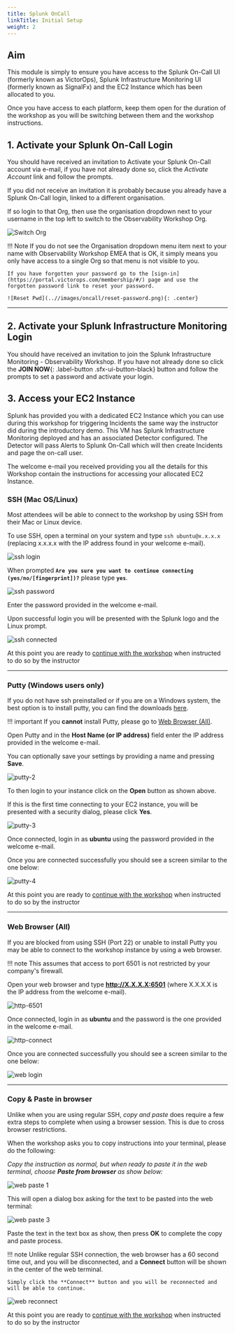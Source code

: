 ```yaml
---
title: Splunk OnCall
linkTitle: Initial Setup
weight: 2
---
```


## Aim

This module is simply to ensure you have access to the Splunk On-Call UI (formerly known as VictorOps), Splunk Infrastructure Monitoring UI (formerly known as SignalFx) and the EC2 Instance which has been allocated to you.

Once you have access to each platform, keep them open for the duration of the workshop as you will be switching between them and the workshop instructions.

## 1. Activate your Splunk On-Call Login

You should have received an invitation to Activate your Splunk On-Call account via e-mail, if you have not already done so, click the _Activate Account_ link and follow the prompts.

If you did not receive an invitation it is probably because you already have a Splunk On-Call login, linked to a different organisation.

If so login to that Org, then use the organisation dropdown next to your username in the top left to switch to the Observability Workshop Org.

![Switch Org](../../images/switch-org.png)

!!! Note
    If you do not see the Organisation dropdown menu item next to your name with Observability Workshop EMEA that is OK, it simply means you only have access to a single Org so that menu is not visible to you.

    If you have forgotten your password go to the [sign-in](https://portal.victorops.com/membership/#/) page and use the forgotten password link to reset your password.

    ![Reset Pwd](..//images/oncall/reset-password.png){: .center}

---

## 2. Activate your Splunk Infrastructure Monitoring Login

You should have received an invitation to join the Splunk Infrastructure Monitoring - Observability Workshop.  If you have not already done so click the **JOIN NOW**{: .label-button .sfx-ui-button-black} button and follow the prompts to set a password and activate your login.

## 3. Access your EC2 Instance

Splunk has provided you with a dedicated EC2 Instance which you can use during this workshop for triggering Incidents the same way the instructor did during the introductory demo. This VM has Splunk Infrastructure Monitoring deployed and has an associated Detector configured. The Detector will pass Alerts to Splunk On-Call which will then create Incidents and page the on-call user.

The welcome e-mail you received providing you all the details for this Workshop contain the instructions for accessing your allocated EC2 Instance.

### SSH (Mac OS/Linux)

Most attendees will be able to connect to the workshop by using SSH from their Mac or Linux device.

To use SSH, open a terminal on your system and type `ssh ubuntu@x.x.x.x` (replacing x.x.x.x with the IP address found in your welcome e-mail).

![ssh login](../images/ssh-1.png)

When prompted **`Are you sure you want to continue connecting (yes/no/[fingerprint])?`** please type **`yes`**.

![ssh password](../images/ssh-2.png)

Enter the password provided in the welcome e-mail.

Upon successful login you will be presented with the Splunk logo and the Linux prompt.

![ssh connected](../images/ssh-3.png)

At this point you are ready to [continue with the workshop](../../oncall/getting_started/user_profile) when instructed to do so by the instructor

---

### Putty (Windows users only)

If you do not have ssh preinstalled or if you are on a Windows system,  the best option is to install putty, you can find the downloads [here](https://www.putty.org/).

!!! important
    If you **cannot** install Putty, please go to [Web Browser (All)](../getting_started/#web-browser-all).

Open Putty and in the **Host Name (or IP address)** field enter the IP address provided in the welcome e-mail.

You can optionally save your settings by providing a name and pressing **Save**.

![putty-2](../images/putty-settings.png)

To then login to your instance click on the **Open** button as shown above.

If this is the first time connecting to your EC2 instance, you will be presented with a security dialog, please click **Yes**.

![putty-3](../images/putty-security.png)

Once connected, login in as **ubuntu** using the password provided in the welcome e-mail.

Once you are connected successfully you should see a screen similar to the one below:

![putty-4](../images/putty-loggedin.png)

At this point you are ready to [continue with the workshop](../../oncall/getting_started/user_profile) when instructed to do so by the instructor

---

### Web Browser (All)

If you are blocked from using SSH (Port 22) or unable to install Putty you may be able to connect to the workshop instance by using a web browser.

!!! note
    This assumes that access to port 6501 is not restricted by your company's firewall.

Open your web browser and type **http://X.X.X.X:6501** (where X.X.X.X is the IP address from the welcome e-mail).

![http-6501](../images/shellinabox-url.png)

Once connected, login in as **ubuntu** and the password is the one provided in the welcome e-mail.

![http-connect](../images/shellinabox-connect.png)

Once you are connected successfully you should see a screen similar to the one below:

![web login](../images/shellinabox-login.png)

---

### Copy & Paste in browser

Unlike when you are using regular SSH, _copy and paste_ does require a few extra steps to complete when using a browser session. This is due to cross browser restrictions.

When the workshop asks you to copy instructions into your terminal, please do the following:

_Copy the instruction as normal, but when ready to paste it in the web terminal, choose **Paste from browser** as show below:_

![web paste 1](../images/shellinabox-paste-browser.png)

This will open a dialog box asking for the text to be pasted into the web terminal:

![web paste 3](../images/shellinabox-example-1.png)

Paste the text in the text box as show, then press **OK** to complete the copy and paste process.

!!! note
    Unlike regular SSH connection, the web browser has a 60 second time out, and you will be disconnected, and a **Connect** button will be shown in the center of the web terminal.

    Simply click the **Connect** button and you will be reconnected and will be able to continue.

 ![web reconnect](../images/shellinabox-reconnect.png)

At this point you are ready to [continue with the workshop](../../oncall/getting_started/user_profile) when instructed to do so by the instructor

[^1]: [Download Putty](https://www.chiark.greenend.org.uk/~sgtatham/putty/)
